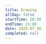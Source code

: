 ```yaml
---
title: Drawing
allDay: false
startTime: 20:30
endTime: 21:00
date: 2025-07-30
completed: null
---
```

